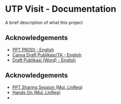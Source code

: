 
# UTP Visit - Documentation

A brief description of what this project


## Acknowledgements

 - [PPT PRODI - English](https://upertamina-my.sharepoint.com/:p:/g/personal/105219007_student_universitaspertamina_ac_id/EetWdWeVX4pOj_1utwVgcwkBpyKL_ePvQJM-I7HuEybwzA)
 - [Canva Draft Publikasi/TA - English](https://www.canva.com/design/DAFmow6PYac/GqHqZk02E1_--778XC2FxQ/edit?utm_content=DAFmow6PYac&utm_campaign=designshare&utm_medium=link2&utm_source=sharebutton)
 - [Draft Publikasi (Word) - English](https://upertamina-my.sharepoint.com/:w:/g/personal/105219007_student_universitaspertamina_ac_id/ESeMTdS9jAdFpanDvLYJU_kBLJLhnzTolBaG7w8NOIkJ6g)

## Acknowledgements

 - [PPT Sharing Session (Mul. LinReg)](https://upertamina-my.sharepoint.com/:p:/g/personal/105219007_student_universitaspertamina_ac_id/ET8HmaK6SdtChvb4-MGw6h8BkrE1RcgqSRJNIPuPzXngCQ)
 - [Hands On (Mul. LinReg)](https://colab.research.google.com/drive/1AvEYJTZ0varutxuhTUaGBo90zAskVA5S?usp=sharing)
 - 
